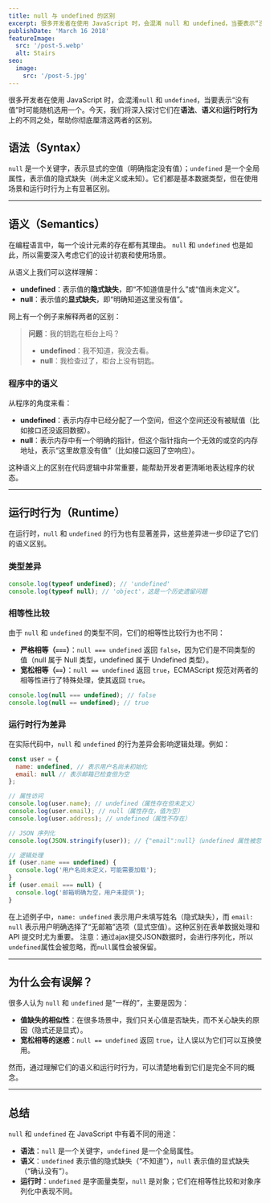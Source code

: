 ```yaml
---
title: null 与 undefined 的区别
excerpt: 很多开发者在使用 JavaScript 时，会混淆 null 和 undefined，当要表示“没有值”时就随机用使用一个。今天，我们将深入探讨它们在语法、语义和运行时行为上的不同之处，帮助你彻底厘清这两者的区别。。
publishDate: 'March 16 2018'
featureImage:
  src: '/post-5.webp'
  alt: Stairs
seo:
  image:
    src: '/post-5.jpg'
---
```


很多开发者在使用 JavaScript 时，会混淆`null` 和 `undefined`，当要表示“没有值”时可能随机选用一个。今天，我们将深入探讨它们在**语法**、**语义**和**运行时行为**上的不同之处，帮助你彻底厘清这两者的区别。

## 语法（Syntax）

`null` 是一个关键字，表示显式的空值（明确指定没有值）；`undefined` 是一个全局属性，表示值的隐式缺失（尚未定义或未知）。它们都是基本数据类型，但在使用场景和运行时行为上有显著区别。

---

## 语义（Semantics）

在编程语言中，每一个设计元素的存在都有其理由。 `null` 和 `undefined` 也是如此，所以需要深入考虑它们的设计初衷和使用场景。

从语义上我们可以这样理解：

- **undefined**：表示值的**隐式缺失**，即“不知道值是什么”或“值尚未定义”。
- **null**：表示值的**显式缺失**，即“明确知道这里没有值”。

网上有一个例子来解释两者的区别：

> **问题**：我的钥匙在柜台上吗？
>
> - **undefined**：我不知道，我没去看。
> - **null**：我检查过了，柜台上没有钥匙。

### 程序中的语义

从程序的角度来看：

- **undefined**：表示内存中已经分配了一个空间，但这个空间还没有被赋值（比如接口还没返回数据）。
- **null**：表示内存中有一个明确的指针，但这个指针指向一个无效的或空的内存地址，表示“这里故意没有值”（比如接口返回了空响应）。

这种语义上的区别在代码逻辑中非常重要，能帮助开发者更清晰地表达程序的状态。

---

## 运行时行为（Runtime）

在运行时，`null` 和 `undefined` 的行为也有显著差异，这些差异进一步印证了它们的语义区别。

### 类型差异

```javascript
console.log(typeof undefined); // 'undefined'
console.log(typeof null); // 'object'，这是一个历史遗留问题
```

### 相等性比较

由于 `null` 和 `undefined` 的类型不同，它们的相等性比较行为也不同：

- **严格相等（`===`）**：`null === undefined` 返回 `false`，因为它们是不同类型的值（null 属于 Null 类型，undefined 属于 Undefined 类型）。
- **宽松相等（`==`）**：`null == undefined` 返回 `true`，ECMAScript 规范对两者的相等性进行了特殊处理，使其返回 `true`。

```javascript
console.log(null === undefined); // false
console.log(null == undefined); // true
```

### 运行时行为差异

在实际代码中，`null` 和 `undefined` 的行为差异会影响逻辑处理。例如：

```javascript
const user = {
  name: undefined, // 表示用户名尚未初始化
  email: null // 表示邮箱已检查但为空
};

// 属性访问
console.log(user.name); // undefined（属性存在但未定义）
console.log(user.email); // null（属性存在，值为空）
console.log(user.address); // undefined（属性不存在）

// JSON 序列化
console.log(JSON.stringify(user)); // {"email":null}（undefined 属性被忽略）

// 逻辑处理
if (user.name === undefined) {
  console.log('用户名尚未定义，可能需要加载');
}
if (user.email === null) {
  console.log('邮箱明确为空，用户未提供');
}
```

在上述例子中，`name: undefined` 表示用户未填写姓名（隐式缺失），而 `email: null` 表示用户明确选择了“无邮箱”选项（显式空值）。这种区别在表单数据处理和 API 提交时尤为重要。
注意：通过ajax提交JSON数据时，会进行序列化，所以`undefined`属性会被忽略，而`null`属性会被保留。

---

## 为什么会有误解？

很多人认为 `null` 和 `undefined` 是“一样的”，主要是因为：

- **值缺失的相似性**：在很多场景中，我们只关心值是否缺失，而不关心缺失的原因（隐式还是显式）。
- **宽松相等的迷惑**：`null == undefined` 返回 `true`，让人误以为它们可以互换使用。

然而，通过理解它们的语义和运行时行为，可以清楚地看到它们是完全不同的概念。

---

## 总结

`null` 和 `undefined` 在 JavaScript 中有着不同的用途：

- **语法**：`null` 是一个关键字，`undefined` 是一个全局属性。
- **语义**：`undefined` 表示值的隐式缺失（“不知道”），`null` 表示值的显式缺失（“确认没有”）。
- **运行时**：`undefined` 是字面量类型，`null` 是对象；它们在相等性比较和对象序列化中表现不同。

